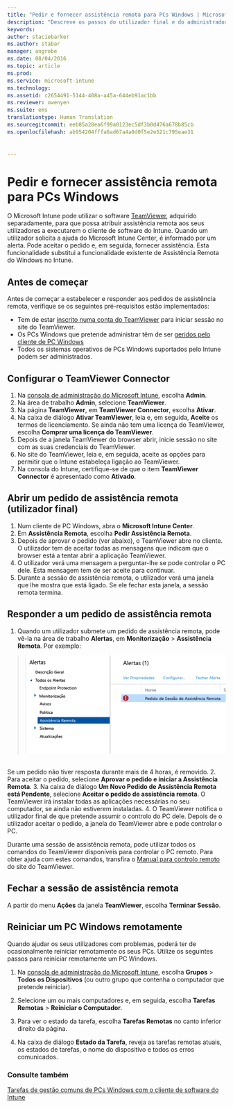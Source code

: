 ```yaml
---
title: "Pedir e fornecer assistência remota para PCs Windows | Microsoft Intune"
description: "Descreve os passos do utilizador final e do administrador de TI para fornecer assistência remota para PCs Windows e para iniciar um PC remotamente ."
keywords: 
author: staciebarker
ms.author: stabar
manager: angrobe
ms.date: 08/04/2016
ms.topic: article
ms.prod: 
ms.service: microsoft-intune
ms.technology: 
ms.assetid: c2654491-5144-408a-a45a-644eb91ac1bb
ms.reviewer: owenyen
ms.suite: ems
translationtype: Human Translation
ms.sourcegitcommit: eeb85a28ea6f99a0123ec5df3b0d476a678b85cb
ms.openlocfilehash: ab954204fffa6ad67a4a0d0f5e2e521c795eae31


---
```


# <a name="request-and-provide-remote-assistance-for-windows-pcs"></a>Pedir e fornecer assistência remota para PCs Windows

O Microsoft Intune pode utilizar o software [TeamViewer](https://www.teamviewer.com), adquirido separadamente, para que possa atribuir assistência remota aos seus utilizadores a executarem o cliente de software do Intune. Quando um utilizador solicita a ajuda do Microsoft Intune Center, é informado por um alerta. Pode aceitar o pedido e, em seguida, fornecer assistência. Esta funcionalidade substitui a funcionalidade existente de Assistência Remota do Windows no Intune.


## <a name="before-you-start"></a>Antes de começar

Antes de começar a estabelecer e responder aos pedidos de assistência remota, verifique se os seguintes pré-requisitos estão implementados:

- Tem de estar [inscrito numa conta do TeamViewer](https://login.teamviewer.com/LogOn#register) para iniciar sessão no site do TeamViewer.
- Os PCs Windows que pretende administrar têm de ser [geridos pelo cliente de PC Windows](manage-windows-pcs-with-microsoft-intune.md)
- Todos os sistemas operativos de PCs Windows suportados pelo Intune podem ser administrados.

## <a name="configure-the-teamviewer-connector"></a>Configurar o TeamViewer Connector

1. Na [consola de administração do Microsoft Intune](https://manage.microsoft.com), escolha **Admin**.
2. Na área de trabalho **Admin**, selecione **TeamViewer**.
3. Na página **TeamViewer**, em **TeamViewer Connector**, escolha **Ativar**.
4. Na caixa de diálogo **Ativar TeamViewer**, leia e, em seguida, **Aceite** os termos de licenciamento. Se ainda não tem uma licença do TeamViewer, escolha **Comprar uma licença do TeamViewer**.
5. Depois de a janela TeamViewer do browser abrir, inicie sessão no site com as suas credenciais do TeamViewer.
6. No site do TeamViewer, leia e, em seguida, aceite as opções para permitir que o Intune estabeleça ligação ao TeamViewer.
7. Na consola do Intune, certifique-se de que o item **TeamViewer Connector** é apresentado como **Ativado**.


## <a name="open-a-remote-assistance-request-end-user"></a>Abrir um pedido de assistência remota (utilizador final)

1. Num cliente de PC Windows, abra o **Microsoft Intune Center**.
2. Em **Assistência Remota**, escolha **Pedir Assistência Remota**.
3. Depois de aprovar o pedido (ver abaixo), o TeamViewer abre no cliente. O utilizador tem de aceitar todas as mensagens que indicam que o browser está a tentar abrir a aplicação TeamViewer.
4. O utilizador verá uma mensagem a perguntar-lhe se pode controlar o PC dele. Esta mensagem tem de ser aceite para continuar.
5. Durante a sessão de assistência remota, o utilizador verá uma janela que lhe mostra que está ligado. Se ele fechar esta janela, a sessão remota termina.

## <a name="respond-to-a-remote-assistance-request"></a>Responder a um pedido de assistência remota

1. Quando um utilizador submete um pedido de assistência remota, pode vê-la na área de trabalho **Alertas**, em **Monitorização** > **Assistência Remota**. Por exemplo:
> ![Captura de ecrã de um pedido de assistência remota](./media/team-viewer.png)

<br>Se um pedido não tiver resposta durante mais de 4 horas, é removido.
2. Para aceitar o pedido, selecione **Aprovar o pedido e iniciar a Assistência Remota**.
3. Na caixa de diálogo **Um Novo Pedido de Assistência Remota está Pendente**, selecione **Aceitar o pedido de assistência remota**. O TeamViewer irá instalar todas as aplicações necessárias no seu computador, se ainda não estiverem instaladas.
4. O TeamViewer notifica o utilizador final de que pretende assumir o controlo do PC dele. Depois de o utilizador aceitar o pedido, a janela do TeamViewer abre e pode controlar o PC.

Durante uma sessão de assistência remota, pode utilizar todos os comandos do TeamViewer disponíveis para controlar o PC remoto. Para obter ajuda com estes comandos, transfira o [Manual para controlo remoto](http://www.teamviewer.com/en/support/documents/) do site do TeamViewer.

## <a name="close-the-remote-assistance-session"></a>Fechar a sessão de assistência remota

A partir do menu **Ações** da janela **TeamViewer**, escolha **Terminar Sessão**.

## <a name="remotely-restart-a-windows-pc"></a>Reiniciar um PC Windows remotamente
Quando ajudar os seus utilizadores com problemas, poderá ter de ocasionalmente reiniciar remotamente os seus PCs. Utilize os seguintes passos para reiniciar remotamente um PC Windows.

1.  Na [consola de administração do Microsoft Intune](https://manage.microsoft.com/), escolha **Grupos** &gt; **Todos os Dispositivos** (ou outro grupo que contenha o computador que pretende reiniciar).

2.  Selecione um ou mais computadores e, em seguida, escolha **Tarefas Remotas** &gt; **Reiniciar o Computador**.

3.  Para ver o estado da tarefa, escolha **Tarefas Remotas** no canto inferior direito da página.

4.  Na caixa de diálogo **Estado da Tarefa**, reveja as tarefas remotas atuais, os estados de tarefas, o nome do dispositivo e todos os erros comunicados.

### <a name="see-also"></a>Consulte também

[Tarefas de gestão comuns de PCs Windows com o cliente de software do Intune](common-windows-pc-management-tasks-with-the-microsoft-intune-computer-client.md)


<!--HONumber=Nov16_HO4-->


